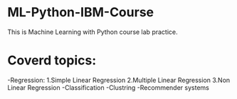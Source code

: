# ML-Python-IBM-Course
This is Machine Learning with Python course lab practice.
# Coverd topics:
  -Regression:
      1.Simple Linear Regression
      2.Multiple Linear Regression
      3.Non Linear Regression
  -Classification
  -Clustring
  -Recommender systems
